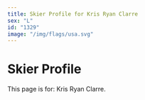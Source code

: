 ```yaml
---
title: Skier Profile for Kris Ryan Clarre
sex: "L"
id: "1329"
image: "/img/flags/usa.svg" 
---
```


# Skier Profile

This page is for: Kris Ryan Clarre.
    